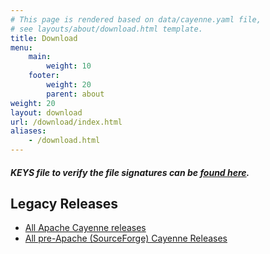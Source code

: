 ```yaml
---
# This page is rendered based on data/cayenne.yaml file,
# see layouts/about/download.html template.
title: Download
menu: 
    main:
        weight: 10   
    footer:
        weight: 20 
        parent: about 
weight: 20
layout: download
url: /download/index.html
aliases:
    - /download.html
---
```


<h5 class="mb-5">KEYS file to verify the file signatures can be <a href="http://www.apache.org/dist/cayenne/KEYS">found here</a>.</h5>

## Legacy Releases

<ul class="list-unstyled  mb-5">
	<li>
		<a href="http://archive.apache.org/dist/cayenne/">All Apache Cayenne releases</a>
	</li>
	<li>
		<a href="http://sourceforge.net/project/showfiles.php?group_id=48132">All pre-Apache (SourceForge) Cayenne Releases</a>
	</li>
</ul>
